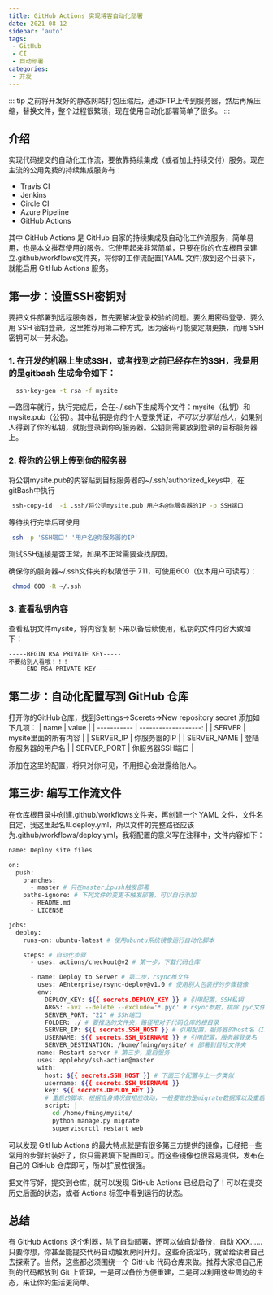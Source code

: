 ```yaml
---
title: GitHub Actions 实现博客自动化部署
date: 2021-08-12
sidebar: 'auto'
tags:
 - GitHub
 - CI
 - 自动部署
categories:
 - 开发
---
```


::: tip 
之前将开发好的静态网站打包压缩后，通过FTP上传到服务器，然后再解压缩，替换文件，整个过程很繁琐，现在使用自动化部署简单了很多。
:::
<!-- more -->
## 介绍

实现代码提交的自动化工作流，要依靠持续集成（或者加上持续交付）服务。现在主流的公用免费的持续集成服务有：
* Travis CI
* Jenkins
* Circle CI
* Azure Pipeline
* GitHub Actions

其中 GitHub Actions 是 GitHub 自家的持续集成及自动化工作流服务，简单易用，也是本文推荐使用的服务。它使用起来非常简单，只要在你的仓库根目录建立.github/workflows文件夹，将你的工作流配置(YAML 文件)放到这个目录下，就能启用 GitHub Actions 服务。

## 第一步：设置SSH密钥对

要把文件部署到远程服务器，首先要解决登录校验的问题。要么用密码登录、要么用 SSH 密钥登录。这里推荐用第二种方式，因为密码可能要定期更换，而用 SSH 密钥可以一劳永逸。

### 1. 在开发的机器上生成SSH，或者找到之前已经存在的SSH，我是用的是gitbash 生成命令如下：

```bash
  ssh-key-gen -t rsa -f mysite
```

一路回车就行，执行完成后，会在~/.ssh下生成两个文件：mysite（私钥）和mysite.pub（公钥）。其中私钥是你的个人登录凭证，*不可以分享给他人*，如果别人得到了你的私钥，就能登录到你的服务器。公钥则需要放到登录的目标服务器上。

### 2. 将你的公钥上传到你的服务器
将公钥mysite.pub的内容贴到目标服务器的~/.ssh/authorized_keys中，在gitBash中执行 

```bash
 ssh-copy-id  -i .ssh/将公钥mysite.pub 用户名@你服务器的IP -p SSH端口
```

等待执行完毕后可使用
```bash
 ssh -p 'SSH端口' '用户名@你服务器的IP'
```
测试SSH连接是否正常，如果不正常需要查找原因。

确保你的服务器~/.ssh文件夹的权限低于 711，可使用600（仅本用户可读写）：
```bash
 chmod 600 -R ~/.ssh
```

### 3. 查看私钥内容
查看私钥文件mysite，将内容复制下来以备后续使用，私钥的文件内容大致如下：
```bash
-----BEGIN RSA PRIVATE KEY-----
不要给别人看哦！！！
-----END RSA PRIVATE KEY-----
```


## 第二步：自动化配置写到 GitHub 仓库


打开你的GitHub仓库，找到Settings->Scerets->New repository secret
添加如下几项：
| name        |                value |
| ----------- | -------------------: |
| SERVER      | mysite里面的所有内容 |
| SERVER_IP   |         你服务器的IP |
| SERVER_NAME | 登陆你服务器的用户名 |
| SERVER_PORT |      你服务器SSH端口 |

添加在这里的配置，将只对你可见，不用担心会泄露给他人。


## 第三步: 编写工作流文件


在仓库根目录中创建.github/workflows文件夹，再创建一个 YAML 文件，文件名自定，我这里起名叫deploy.yml，所以文件的完整路径应该为.github/workflows/deploy.yml，我将配置的意义写在注释中，文件内容如下：
```bash
name: Deploy site files

on:
  push:
    branches:
      - master # 只在master上push触发部署
    paths-ignore: # 下列文件的变更不触发部署，可以自行添加
      - README.md
      - LICENSE

jobs:
  deploy:
    runs-on: ubuntu-latest # 使用ubuntu系统镜像运行自动化脚本

    steps: # 自动化步骤
      - uses: actions/checkout@v2 # 第一步，下载代码仓库

      - name: Deploy to Server # 第二步，rsync推文件
        uses: AEnterprise/rsync-deploy@v1.0 # 使用别人包装好的步骤镜像
        env:
          DEPLOY_KEY: ${{ secrets.DEPLOY_KEY }} # 引用配置，SSH私钥
          ARGS: -avz --delete --exclude='*.pyc' # rsync参数，排除.pyc文件
          SERVER_PORT: "22" # SSH端口
          FOLDER: ./ # 要推送的文件夹，路径相对于代码仓库的根目录
          SERVER_IP: ${{ secrets.SSH_HOST }} # 引用配置，服务器的host名（IP或者域名domain.com）
          USERNAME: ${{ secrets.SSH_USERNAME }} # 引用配置，服务器登录名
          SERVER_DESTINATION: /home/fming/mysite/ # 部署到目标文件夹
      - name: Restart server # 第三步，重启服务
        uses: appleboy/ssh-action@master
        with:
          host: ${{ secrets.SSH_HOST }} # 下面三个配置与上一步类似
          username: ${{ secrets.SSH_USERNAME }}
          key: ${{ secrets.DEPLOY_KEY }}
          # 重启的脚本，根据自身情况做相应改动，一般要做的是migrate数据库以及重启服务器
          script: |
            cd /home/fming/mysite/
            python manage.py migrate
            supervisorctl restart web
```

可以发现 GitHub Actions 的最大特点就是有很多第三方提供的镜像，已经把一些常用的步骤封装好了，你只需要填下配置即可。而这些镜像也很容易提供，发布在自己的 GitHub 仓库即可，所以扩展性很强。

把文件写好，提交到仓库，就可以发现 GitHub Actions 已经启动了！可以在提交历史后面的状态，或者 Actions 标签中看到运行的状态。

## 总结
有 GitHub Actions 这个利器，除了自动部署，还可以做自动备份，自动 XXX……只要你想，你甚至能提交代码自动触发房间开灯。这些奇技淫巧，就留给读者自己去探索了。当然，这些都必须围绕一个 GitHub 代码仓库来做。推荐大家把自己用到的代码都放到 Git 上管理，一是可以备份方便重建，二是可以利用这些周边的生态，来让你的生活更简单。







